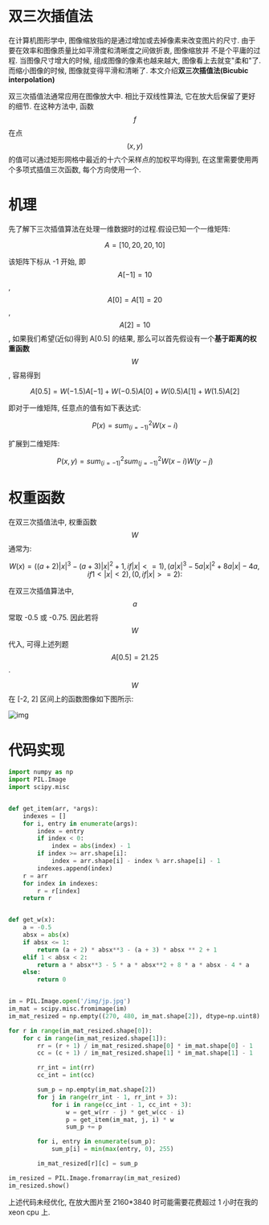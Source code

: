 # 双三次插值法

在计算机图形学中, 图像缩放指的是通过增加或去掉像素来改变图片的尺寸. 由于要在效率和图像质量比如平滑度和清晰度之间做折衷, 图像缩放并 不是个平庸的过程. 当图像尺寸增大的时候, 组成图像的像素也越来越大, 图像看上去就变"柔和"了. 而缩小图像的时候, 图像就变得平滑和清晰了. 本文介绍**双三次插值法(Bicubic interpolation)**

双三次插值法通常应用在图像放大中. 相比于双线性算法, 它在放大后保留了更好的细节. 在这种方法中, 函数 $$f$$ 在点 $$(x, y)$$ 的值可以通过矩形网格中最近的十六个采样点的加权平均得到, 在这里需要使用两个多项式插值三次函数, 每个方向使用一个.

# 机理

先了解下三次插值算法在处理一维数据时的过程.假设已知一个一维矩阵:

$$
A = [10, 20, 20, 10]
$$

该矩阵下标从 -1 开始, 即 $$A[-1] = 10$$, $$A[0] = A[1] = 20$$, $$A[2] = 10$$, 如果我们希望(近似)得到 A[0.5] 的结果, 那么可以首先假设有一个**基于距离的权重函数** $$W$$, 容易得到

$$
A[0.5] = W(-1.5)A[-1] + W(-0.5)A[0] + W(0.5)A[1] + W(1.5)A[2]
$$

即对于一维矩阵, 任意点的值有如下表达式:

$$P(x) = sum_(i=-1)^2W(x-i)$$

扩展到二维矩阵:

$$P(x, y) = sum_(i=-1)^2sum_(j=-1)^2W(x-i)W(y-j)$$

# 权重函数

在双三次插值法中, 权重函数 $$W$$ 通常为:

$$
W(x) =
{
    ((a+2)|x|^3 - (a+3)|x|^2 + 1, if |x| <= 1),
    (a|x|^3 - 5a|x|^2 + 8a|x|-4a, if 1 < |x| < 2),
    (0, if |x| >= 2)
:}
$$

在双三次插值算法中, $$a$$ 常取 -0.5 或 -0.75. 因此若将 $$W$$ 代入, 可得上述列题 $$A[0.5]=21.25$$.

$$W$$ 在 [-2, 2] 区间上的函数图像如下图所示:

![img](/img/pil/resize_bicubic/bicubic_poly.jpg)

# 代码实现
```py
import numpy as np
import PIL.Image
import scipy.misc


def get_item(arr, *args):
    indexes = []
    for i, entry in enumerate(args):
        index = entry
        if index < 0:
            index = abs(index) - 1
        if index >= arr.shape[i]:
            index = arr.shape[i] - index % arr.shape[i] - 1
        indexes.append(index)
    r = arr
    for index in indexes:
        r = r[index]
    return r


def get_w(x):
    a = -0.5
    absx = abs(x)
    if absx <= 1:
        return (a + 2) * absx**3 - (a + 3) * absx ** 2 + 1
    elif 1 < absx < 2:
        return a * absx**3 - 5 * a * absx**2 + 8 * a * absx - 4 * a
    else:
        return 0


im = PIL.Image.open('/img/jp.jpg')
im_mat = scipy.misc.fromimage(im)
im_mat_resized = np.empty((270, 480, im_mat.shape[2]), dtype=np.uint8)

for r in range(im_mat_resized.shape[0]):
    for c in range(im_mat_resized.shape[1]):
        rr = (r + 1) / im_mat_resized.shape[0] * im_mat.shape[0] - 1
        cc = (c + 1) / im_mat_resized.shape[1] * im_mat.shape[1] - 1

        rr_int = int(rr)
        cc_int = int(cc)

        sum_p = np.empty(im_mat.shape[2])
        for j in range(rr_int - 1, rr_int + 3):
            for i in range(cc_int - 1, cc_int + 3):
                w = get_w(rr - j) * get_w(cc - i)
                p = get_item(im_mat, j, i) * w
                sum_p += p

        for i, entry in enumerate(sum_p):
            sum_p[i] = min(max(entry, 0), 255)

        im_mat_resized[r][c] = sum_p

im_resized = PIL.Image.fromarray(im_mat_resized)
im_resized.show()
```

上述代码未经优化, 在放大图片至 2160*3840 时可能需要花费超过 1 小时在我的 xeon cpu 上.
